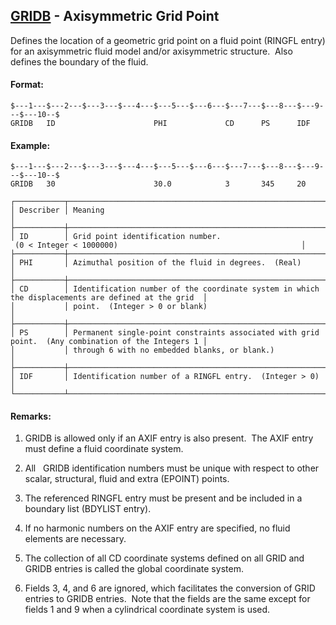 ## [GRIDB](https://help.hexagonmi.com/bundle/MSC_Nastran_2022.4/page/Nastran_Combined_Book/qrg/bulkfgil/TOC.GRIDB.xhtml) - Axisymmetric Grid Point

Defines the location of a geometric grid point on a fluid point (RINGFL entry) for an axisymmetric fluid model and/or axisymmetric structure.  Also defines the boundary of the fluid.

#### Format:

```nastran
$---1---$---2---$---3---$---4---$---5---$---6---$---7---$---8---$---9---$---10--$
GRIDB   ID                      PHI             CD      PS      IDF             
```
#### Example:

```nastran
$---1---$---2---$---3---$---4---$---5---$---6---$---7---$---8---$---9---$---10--$
GRIDB   30                      30.0            3       345     20              
```
```text
┌───────────┬────────────────────────────────────────────────────────────────────────────────────────────────────┐
│ Describer │ Meaning                                                                                            │
├───────────┼────────────────────────────────────────────────────────────────────────────────────────────────────┤
│ ID        │ Grid point identification number.  (0 < Integer < 1000000)                                         │
├───────────┼────────────────────────────────────────────────────────────────────────────────────────────────────┤
│ PHI       │ Azimuthal position of the fluid in degrees.  (Real)                                                │
├───────────┼────────────────────────────────────────────────────────────────────────────────────────────────────┤
│ CD        │ Identification number of the coordinate system in which the displacements are defined at the grid  │
│           │ point.  (Integer > 0 or blank)                                                                     │
├───────────┼────────────────────────────────────────────────────────────────────────────────────────────────────┤
│ PS        │ Permanent single-point constraints associated with grid point.  (Any combination of the Integers 1 │
│           │ through 6 with no embedded blanks, or blank.)                                                      │
├───────────┼────────────────────────────────────────────────────────────────────────────────────────────────────┤
│ IDF       │ Identification number of a RINGFL entry.  (Integer > 0)                                            │
└───────────┴────────────────────────────────────────────────────────────────────────────────────────────────────┘
```
#### Remarks:

1. GRIDB is allowed only if an AXIF entry is also present.  The AXIF entry must define a fluid coordinate system.

2. All   GRIDB identification numbers must be unique with respect to other scalar, structural, fluid and extra (EPOINT) points.

3. The referenced RINGFL entry must be present and be included in a boundary list (BDYLIST entry).

4. If no harmonic numbers on the AXIF entry are specified, no fluid elements are necessary.

5. The collection of all CD coordinate systems defined on all GRID and GRIDB entries is called the global coordinate system.

6. Fields 3, 4, and 6 are ignored, which facilitates the conversion of GRID entries to GRIDB entries.  Note that the fields are the same except for fields 1 and 9 when a cylindrical coordinate system is used.

